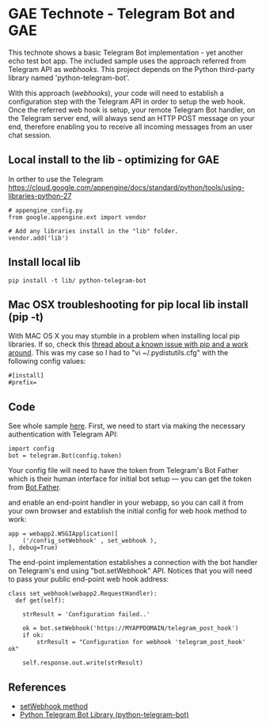 # GAE Technote - Telegram Bot and GAE

This technote shows a basic Telegram Bot implementation - yet another echo test bot app. The included sample uses the approach referred from Telegram API as *webhooks*. This project depends on the Python third-party library named 'python-telegram-bot'.

With this approach (*webhooks*), your code will need to establish a configuration step with the Telegram API in order to setup the web hook. Once the referred web hook is setup, your remote Telegram Bot handler, on the Telegram server end, will always send an HTTP POST message on your end, therefore enabling you to receive all incoming messages from an user chat session.

## Local install to the lib - optimizing for GAE

In orther to use the Telegram
https://cloud.google.com/appengine/docs/standard/python/tools/using-libraries-python-27

```
# appengine_config.py
from google.appengine.ext import vendor

# Add any libraries install in the "lib" folder.
vendor.add('lib')
```

## Install local lib

```
pip install -t lib/ python-telegram-bot
```

## Mac OSX troubleshooting for pip local lib install (pip -t)

With MAC OS X you may stumble in a problem when installing local pip libraries. If so, check this [thread about a known issue with pip and a work around](https://stackoverflow.com/questions/24257803/distutilsoptionerror-must-supply-either-home-or-prefix-exec-prefix-not-both). This was my case so I had to "vi ~/.pydistutils.cfg" with the following config values:

```
#[install]
#prefix=
```

## Code

See whole sample [here](https://github.com/taboca/gae-telegram-bot-simple/blob/master/telegram-python.py). First, we need to start via making the necessary authentication with Telegram API:

```
import config
bot = telegram.Bot(config.token)
```

Your config file will need to have the token from Telegram's Bot Father which is their human interface for initial bot setup — you can get the token from [Bot Father](https://telegram.me/BotFather). 

and enable an end-point handler in your webapp, so you can call it from your own browser and establish the initial config for web hook method to work:

```
app = webapp2.WSGIApplication([
    ('/config_setWebhook' , set_webhook ),
], debug=True)
```

The end-point implementation establishes a connection with the bot handler on Telegram's end using "bot.setWebhook" API. Notices that you will need to pass your public end-point web hook address:

```
class set_webhook(webapp2.RequestHandler):
  def get(self):

    strResult = 'Configuration failed..'

    ok = bot.setWebhook('https://MYAPPDOMAIN/telegram_post_hook')
    if ok:
        strResult = "Configuration for webhook 'telegram_post_hook' ok"

    self.response.out.write(strResult)
```

## References

* [setWebhook method](https://core.telegram.org/bots/api#setwebhook)
* [Python Telegram Bot Library (python-telegram-bot)](https://github.com/python-telegram-bot/python-telegram-bot)
